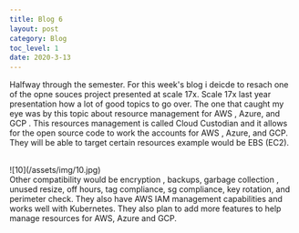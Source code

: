```yaml
---
title: Blog 6
layout: post
category: Blog
toc_level: 1
date: 2020-3-13
---
```


Halfway through the semester. For this week's blog  i deicde to resach one of the opne souces project presented at scale 17x. Scale 17x last year presentation how a lot of good topics to go over. The one that caught my eye was by this topic about resource management for AWS , Azure, and GCP . This resources management is called Cloud Custodian and it allows for the open source code to work the accounts for AWS , Azure, and GCP. They will be able to target certain resources example would be EBS (EC2).

<br>
![10](/assets/img/10.jpg)

<br>
Other  compatibility would be  encryption , backups, garbage collection , unused resize, off hours, tag compliance, sg compliance, key rotation, and perimeter check.  They also  have AWS IAM management capabilities and works well with Kubernetes. They also plan to add more features to help manage resources for AWS, Azure and GCP.
